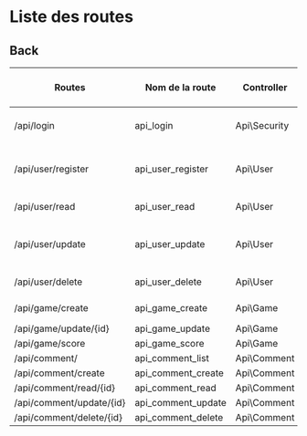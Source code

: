 # Liste des routes

## Back


| Routes                   | Nom de la route    | Controller   | Methodes (HTTP) | Méthode    | JSON envoyé par le FRONT              |
|--------------------------|--------------------|--------------|-----------------|------------|---------------------------------------|
| /api/login               | api_login          | Api\Security | POST            | login()    | "username" & "password"               |
| /api/user/register       | api_user_register  | Api\User     | POST            | register() | "email" & "password" & "nickname"     |
| /api/user/read           | api_user_read      | Api\User     | POST            | register() | seulement le token                    |
| /api/user/update         | api_user_update    | Api\User     | POST            | register() | le token & les input remplis par user |
| /api/user/delete         | api_user_delete    | Api\User     | POST            | register() | seulement le token                    |
| /api/game/create         | api_game_create    | Api\Game     | POST            | create()   | "user": {id du user}                  |
| /api/game/update/{id}    | api_game_update    | Api\Game     | PUT/PATCH       | update()   |                                       |
| /api/game/score          | api_game_score     | Api\Game     | PUT/PATCH       | update()   |                                       |
| /api/comment/            | api_comment_list   | Api\Comment  | GET             | list()     |                                       |
| /api/comment/create      | api_comment_create | Api\Comment  | POST            | create()   |                                       |
| /api/comment/read/{id}   | api_comment_read   | Api\Comment  | GET             | read()     |                                       |
| /api/comment/update/{id} | api_comment_update | Api\Comment  | PUT/PATCH       | update()   |                                       |
| /api/comment/delete/{id} | api_comment_delete | Api\Comment  | DELETE          | delete()   |                                       |
